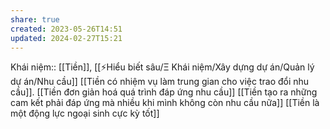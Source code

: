 ```yaml
---
share: true
created: 2023-05-26T14:51
updated: 2024-02-27T15:21
---
```

Khái niệm:: [[Tiền]], [[⚡Hiểu biết sâu/Ξ Khái niệm/Xây dựng dự án/Quản lý dự án/Nhu cầu]]
[[Tiền có nhiệm vụ làm trung gian cho việc trao đổi nhu cầu]]. [[Tiền đơn giản hoá quá trình đáp ứng nhu cầu]]
[[Tiền tạo ra những cam kết phải đáp ứng mà nhiều khi mình không còn nhu cầu nữa]] 
[[Tiền là một động lực ngoại sinh cực kỳ tốt]] 
